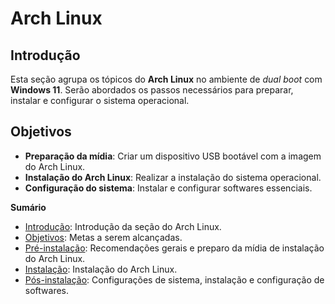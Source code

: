 # Arch Linux

## Introdução

Esta seção agrupa os tópicos do **Arch Linux** no ambiente de *dual boot* com **Windows 11**. Serão abordados os passos necessários para preparar, instalar e configurar o sistema operacional.

## Objetivos

* **Preparação da mídia**: Criar um dispositivo USB bootável com a imagem do Arch Linux.
* **Instalação do Arch Linux**: Realizar a instalação do sistema operacional.
* **Configuração do sistema**: Instalar e configurar softwares essenciais.

**Sumário**

* [Introdução](./README.md#introdução): Introdução da seção do Arch Linux.
* [Objetivos](./README.md#objetivos): Metas a serem alcançadas.
* [Pré-instalação](./0-pre-install/README.md): Recomendações gerais e preparo da mídia de instalação do Arch Linux.
* [Instalação](./1-installation/README.md): Instalação do Arch Linux.
* [Pós-instalação](./2-post-install/README.md): Configurações de sistema, instalação e configuração de softwares.